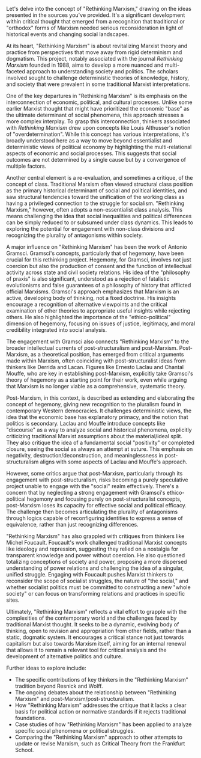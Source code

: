 Let's delve into the concept of "Rethinking Marxism," drawing on the ideas presented in the sources you've provided. It's a significant development within critical thought that emerged from a recognition that traditional or "orthodox" forms of Marxism needed serious reconsideration in light of historical events and changing social landscapes.

At its heart, "Rethinking Marxism" is about revitalizing Marxist theory and practice from perspectives that move away from rigid determinism and dogmatism. This project, notably associated with the journal _Rethinking Marxism_ founded in 1988, aims to develop a more nuanced and multi-faceted approach to understanding society and politics. The scholars involved sought to challenge deterministic theories of knowledge, history, and society that were prevalent in some traditional Marxist interpretations.

One of the key departures in "Rethinking Marxism" is its emphasis on the interconnection of economic, political, and cultural processes. Unlike some earlier Marxist thought that might have prioritized the economic "base" as the ultimate determinant of social phenomena, this approach stresses a more complex interplay. To grasp this interconnection, thinkers associated with _Rethinking Marxism_ drew upon concepts like Louis Althusser's notion of "overdetermination". While this concept has various interpretations, it's broadly understood here as a way to move beyond essentialist and deterministic views of political economy by highlighting the multi-relational aspects of economic and social processes. This suggests that social outcomes are not determined by a single cause but by a convergence of multiple factors.

Another central element is a re-evaluation, and sometimes a critique, of the concept of class. Traditional Marxism often viewed structural class position as the primary historical determinant of social and political identities, and saw structural tendencies toward the unification of the working class as having a privileged connection to the struggle for socialism. "Rethinking Marxism," however, often adopts a non-essentialist class analysis. This means challenging the idea that social inequalities and political differences can be simply reduced to or subsumed under class dynamics. This leads to exploring the potential for engagement with non-class divisions and recognizing the plurality of antagonisms within society.

A major influence on "Rethinking Marxism" has been the work of Antonio Gramsci. Gramsci's concepts, particularly that of hegemony, have been crucial for this rethinking project. Hegemony, for Gramsci, involves not just coercion but also the production of consent and the function of intellectual activity across state and civil society relations. His idea of the "philosophy of praxis" is also significant, understood as a rejection of fatalistic evolutionisms and false guarantees of a philosophy of history that afflicted official Marxisms. Gramsci's approach emphasizes that Marxism is an active, developing body of thinking, not a fixed doctrine. His insights encourage a recognition of alternative viewpoints and the critical examination of other theories to appropriate useful insights while rejecting others. He also highlighted the importance of the "ethico-political" dimension of hegemony, focusing on issues of justice, legitimacy, and moral credibility integrated into social analysis.

The engagement with Gramsci also connects "Rethinking Marxism" to the broader intellectual currents of post-structuralism and post-Marxism. Post-Marxism, as a theoretical position, has emerged from critical arguments made within Marxism, often coinciding with post-structuralist ideas from thinkers like Derrida and Lacan. Figures like Ernesto Laclau and Chantal Mouffe, who are key in establishing post-Marxism, explicitly take Gramsci's theory of hegemony as a starting point for their work, even while arguing that Marxism is no longer viable as a comprehensive, systematic theory.

Post-Marxism, in this context, is described as extending and elaborating the concept of hegemony, giving new recognition to the pluralism found in contemporary Western democracies. It challenges deterministic views, the idea that the economic base has explanatory primacy, and the notion that politics is secondary. Laclau and Mouffe introduce concepts like "discourse" as a way to analyze social and historical phenomena, explicitly criticizing traditional Marxist assumptions about the material/ideal split. They also critique the idea of a fundamental social "positivity" or completed closure, seeing the social as always an attempt at suture. This emphasis on negativity, destruction/deconstruction, and meaninglessness in post-structuralism aligns with some aspects of Laclau and Mouffe's approach.

However, some critics argue that post-Marxism, particularly through its engagement with post-structuralism, risks becoming a purely speculative project unable to engage with the "social" realm effectively. There's a concern that by neglecting a strong engagement with Gramsci's ethico-political hegemony and focusing purely on post-structuralist concepts, post-Marxism loses its capacity for effective social and political efficacy. The challenge then becomes articulating the plurality of antagonisms through logics capable of reconfiguring identities to express a sense of equivalence, rather than just recognizing differences.

"Rethinking Marxism" has also grappled with critiques from thinkers like Michel Foucault. Foucault's work challenged traditional Marxist concepts like ideology and repression, suggesting they relied on a nostalgia for transparent knowledge and power without coercion. He also questioned totalizing conceptions of society and power, proposing a more dispersed understanding of power relations and challenging the idea of a singular, unified struggle. Engaging with Foucault pushes Marxist thinkers to reconsider the scope of socialist struggles, the nature of "the social," and whether socialist politics must be committed to constructing a new "whole society" or can focus on transforming relations and practices in specific sites.

Ultimately, "Rethinking Marxism" reflects a vital effort to grapple with the complexities of the contemporary world and the challenges faced by traditional Marxist thought. It seeks to be a dynamic, evolving body of thinking, open to revision and appropriation from other fields, rather than a static, dogmatic system. It encourages a critical stance not just towards capitalism but also towards Marxism itself, aiming for an internal renewal that allows it to remain a relevant tool for critical analysis and the development of alternative politics and culture.

Further ideas to explore include:

- The specific contributions of key thinkers in the "Rethinking Marxism" tradition beyond Resnick and Wolff.
- The ongoing debates about the relationship between "Rethinking Marxism" and post-Marxism/post-structuralism.
- How "Rethinking Marxism" addresses the critique that it lacks a clear basis for political action or normative standards if it rejects traditional foundations.
- Case studies of how "Rethinking Marxism" has been applied to analyze specific social phenomena or political struggles.
- Comparing the "Rethinking Marxism" approach to other attempts to update or revise Marxism, such as Critical Theory from the Frankfurt School.